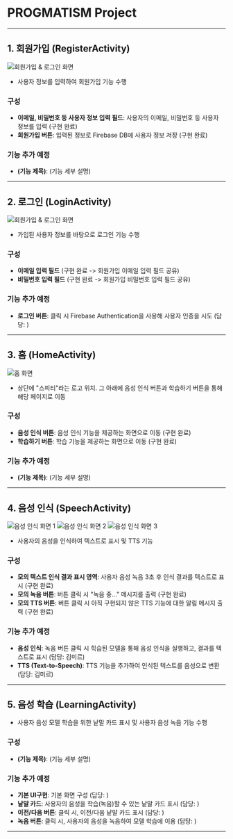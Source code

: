 # PROGMATISM Project

---

## **1. 회원가입 (RegisterActivity)**
![회원가입 & 로그인 화면](main_screen.png)

- 사용자 정보를 입력하여 회원가입 기능 수행

### 구성
- **이메일, 비밀번호 등 사용자 정보 입력 필드**: 사용자의 이메일, 비밀번호 등 사용자 정보를 입력 (구현 완료)
- **회원가입 버튼**: 입력된 정보로 Firebase DB에 사용자 정보 저장 (구현 완료)

### 기능 추가 예정
- **(기능 제목)**: (기능 세부 설명)

---

## **2. 로그인 (LoginActivity)**
![회원가입 & 로그인 화면](main_screen.png)
- 가입된 사용자 정보를 바탕으로 로그인 기능 수행

### 구성
- **이메일 입력 필드** (구현 완료 -> 회원가입 이메일 입력 필드 공유)
- **비밀번호 입력 필드** (구현 완료 -> 회원가입 비밀번호 입력 필드 공유)

### 기능 추가 예정
- **로그인 버튼**: 클릭 시 Firebase Authentication을 사용해 사용자 인증을 시도 (담당: )

---

## **3. 홈 (HomeActivity)**
![홈 화면](home_screen.png)
- 상단에 "스피티"라는 로고 위치. 그 아래에 음성 인식 버튼과 학습하기 버튼을 통해 해당 페이지로 이동

### 구성
- **음성 인식 버튼**: 음성 인식 기능을 제공하는 화면으로 이동 (구현 완료)
- **학습하기 버튼**: 학습 기능을 제공하는 화면으로 이동 (구현 완료)

### 기능 추가 예정
- **(기능 제목)**: (기능 세부 설명)

---

## **4. 음성 인식 (SpeechActivity)**
![음성 인식 화면 1](speech_screen_1.png)
![음성 인식 화면 2](speech_screen_2.png)
![음성 인식 화면 3](speech_screen_3.png)
- 사용자의 음성을 인식하여 텍스트로 표시 및 TTS 기능

### 구성
- **모의 텍스트 인식 결과 표시 영역**: 사용자 음성 녹음 3초 후 인식 결과를 텍스트로 표시 (구현 완료)
- **모의 녹음 버튼**: 버튼 클릭 시 "녹음 중..." 메시지를 출력 (구현 완료)
- **모의 TTS 버튼**: 버튼 클릭 시 아직 구현되지 않은 TTS 기능에 대한 알림 메시지 출력 (구현 완료)

### 기능 추가 예정
- **음성 인식**: 녹음 버튼 클릭 시 힉습된 모델을 통해 음성 인식을 실행하고, 결과를 텍스트로 표시 (담당: 김미르)
- **TTS (Text-to-Speech)**: TTS 기능을 추가하여 인식된 텍스트를 음성으로 변환 (담당: 김미르)

---

## **5. 음성 학습 (LearningActivity)**
- 사용자 음성 모델 학습을 위한 낱말 카드 표시 및 사용자 음성 녹음 기능 수행

### 구성
- **(기능 제목)**: (기능 세부 설명)

### 기능 추가 예정
- **기본 UI구현**: 기본 화면 구성 (담당: )
- **낱말 카드**: 사용자의 음성을 학습(녹음)할 수 있는 낱말 카드 표시 (담당: )
- **이전/다음 버튼**: 클릭 시, 이전/다음 낱말 카드 표시 (담당: )
- **녹음 버튼**: 클릭 시, 사용자의 음성을 녹음하여 모델 학습에 이용 (담당: )

---
```bash
